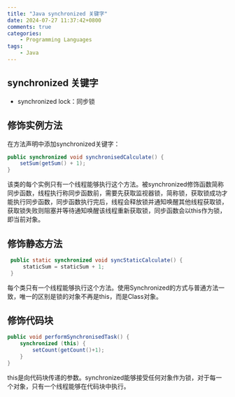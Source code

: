 ```yaml
---
title: "Java synchronized 关键字"
date: 2024-07-27 11:37:42+0800
comments: true
categories:
    - Programming Languages
tags:
    - Java
---
```


## synchronized 关键字

- synchronized lock：同步锁

## 修饰实例方法

在方法声明中添加synchronized关键字：

```Java
public synchronized void synchronisedCalculate() {
    setSum(getSum() + 1);
}
```

该类的每个实例只有一个线程能够执行这个方法。被synchronized修饰函数简称同步函数，线程执行称同步函数前，需要先获取监视器锁，简称锁，获取锁成功才能执行同步函数，同步函数执行完后，线程会释放锁并通知唤醒其他线程获取锁，获取锁失败则阻塞并等待通知唤醒该线程重新获取锁，同步函数会以this作为锁，即当前对象。

## 修饰静态方法

```Java
 public static synchronized void syncStaticCalculate() {
     staticSum = staticSum + 1;
 }
```

每个类只有一个线程能够执行这个方法。使用Synchronized的方式与普通方法一致，唯一的区别是锁的对象不再是this，而是Class对象。

## 修饰代码块

```Java
public void performSynchronisedTask() {
    synchronized (this) {
        setCount(getCount()+1);
    }
}
```

this是向代码块传递的参数。synchronized能够接受任何对象作为锁，对于每一个对象，只有一个线程能够在代码块中执行。